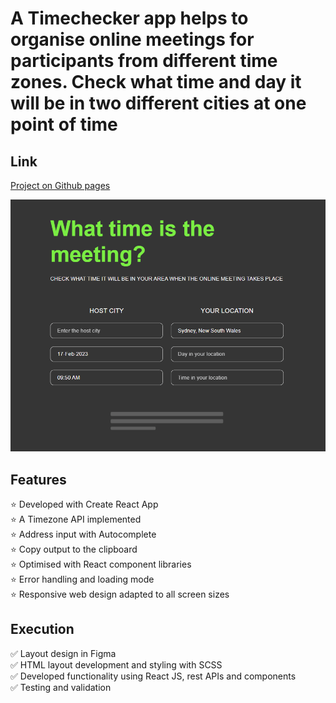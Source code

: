 # A Timechecker app helps to organise online meetings for participants from different time zones. Check what time and day it will be in two different cities at one point of time

## Link
[Project on Github pages](https://tatianamoseeva.github.io/timechecker/)

![screenshot](timechecker.gif)

## Features 
:star: Developed with Create React App  
:star: A Timezone API implemented  
:star: Address input with Autocomplete  
:star: Copy output to the clipboard  
:star: Optimised with React component libraries  
:star: Error handling and loading mode  
:star: Responsive web design adapted to all screen sizes  
 

## Execution

:white_check_mark: Layout design in Figma  
:white_check_mark: HTML layout development and styling with SCSS  
:white_check_mark: Developed functionality using React JS, rest APIs and components  
:white_check_mark: Testing and validation  
